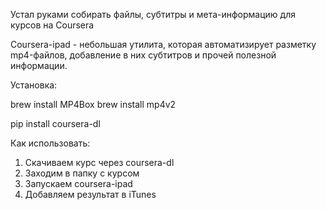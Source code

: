 Устал руками собирать файлы, субтитры и мета-информацию для курсов на Coursera

Coursera-ipad - небольшая утилита, которая автоматизирует разметку mp4-файлов,
добавление в них субтитров и прочей полезной информации.

Установка:

brew install MP4Box
brew install mp4v2

pip install coursera-dl

Как использовать:

1. Скачиваем курс через coursera-dl
2. Заходим в папку с курсом
3. Запускаем coursera-ipad
4. Добавляем результат в iTunes

